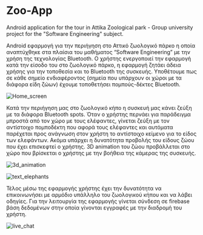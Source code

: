 # Zoo-App
Android application for the tour in Attika Zoological park - Group university project for the "Software Engineering" subject.

Android εφαρμογή για την περιήγηση στο Αττικό ζωολογικό πάρκο η οποία αναπτύχθηκε στα πλαίσια του μαθήματος “Software Engineering” με την χρήση της τεχνολογίας Bluetooth. Ο χρήστης ενεργοποιεί την εφαρμογή κατά την είσοδο του στο ζωολογικό πάρκο, η εφαρμογή ζητάει άδεια χρήσης για την τοποθεσία και το Bluetooth της συσκευής. 
Υποθέτουμε πως σε κάθε σημείο ενδιαφέροντος (σημεία που υπάρχουν οι χώροι με τα διάφορα είδη ζώων) έχουμε τοποθετήσει πομπούς-δέκτες Bluetooth. 

![Home_screen](https://user-images.githubusercontent.com/22725549/144420694-98a3321e-8866-4137-8b18-a4bfe53691d7.png)

Κατά την περιήγηση μας στο ζωολογικό κήπο η συσκευή μας κάνει ζεύξη με τα διάφορα Bluetooth spots. Όταν ο χρήστης περνάει για παράδειγμα μπροστά από τον χώρο με τους ελέφαντες, γίνεται ζεύξη με τον αντίστοιχο πομποδέκτη που αφορά τους ελέφαντες και αυτόματα παρέχεται προς ανάγνωση στον χρήστη το αντίστοιχο κείμενο για το είδος των ελεφάντων. Ακόμα υπάρχει η δυνατότητα προβολής του είδους ζώου που έχει επισκεφτεί ο  χρήστης. 3D animation του ζώου προβάλλεται στο χώρο που βρίσκεται ο χρήστης με την βοήθεια της κάμερας της συσκευής. 

![3d_animation](https://user-images.githubusercontent.com/22725549/144420809-7ec2616f-1a47-470c-bc47-b671002d0487.png)

![text_elephants](https://user-images.githubusercontent.com/22725549/144420796-739d5acb-66ce-4a53-8379-c23a805c24a3.png)

Τέλος μέσω της εφαρμογής  χρήστης έχει την δυνατότητα να επικοινωνήσει με αρμόδιο υπάλληλο του ζωολογικού κήπου και να λάβει οδηγίες. 
Για την λειτουργία της εφαρμογής γίνεται σύνδεση σε firebase βάση δεδομένων στην οποία γίνονται εγγραφές με την διαδρομή του χρήστη. 

![live_chat](https://user-images.githubusercontent.com/22725549/144421176-00ce418a-0d59-4791-ad4d-a40bdfe98dd4.png)







